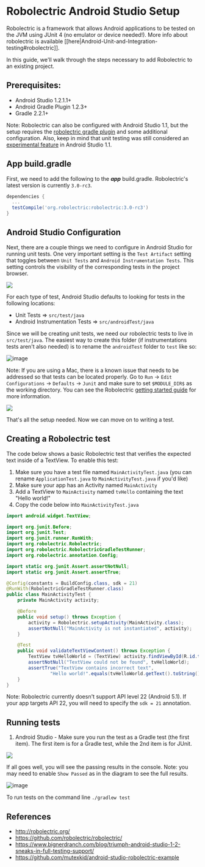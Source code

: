 # Robolectric Android Studio Setup

Robolectric is a framework that allows Android applications to be tested on the JVM using JUnit 4 (no emulator or device needed!). More info about robolectric is available [[here|Android-Unit-and-Integration-testing#robolectric]].
  
In this guide, we'll walk through the steps necessary to add Robolectric to an existing project.

## Prerequisites:
* Android Studio 1.2.1.1+
* Android Gradle Plugin 1.2.3+
* Gradle 2.2.1+

Note: Robolectric can also be configured with Android Studio 1.1, but the setup requires the [robolectric gradle plugin](https://github.com/robolectric/robolectric-gradle-plugin/) and some additional configuration. Also, keep in mind that unit testing was still considered an [experimental feature](http://tools.android.com/tech-docs/unit-testing-support) in Android Studio 1.1.

## App build.gradle
First, we need to add the following to the **_app_** build.gradle. Robolectric's latest version is currently `3.0-rc3`.  

  ```gradle
  dependencies {
    ...
    testCompile('org.robolectric:robolectric:3.0-rc3')
  }
   ``` 
## Android Studio Configuration
Next, there are a couple things we need to configure in Android Studio for running unit tests. One very important setting is the `Test Artifact` setting that toggles between `Unit Tests` and `Android Instrumentation Tests`. This setting controls the visibility of the corresponding tests in the project browser.

  <img src="https://camo.githubusercontent.com/cbf79d740e265cc9da9299c2b5f29fc8a63613e7/68747470733a2f2f7777772e657665726e6f74652e636f6d2f73686172642f733331332f73682f35363063346235662d653730622d343830302d623436662d6263313936383631383333382f38396331653734306537313334333136393631613130333032316461663163622f646565702f302f4d794163746976697479546573742e6a6176612d2d2d616e64726f69642d73747564696f2d726f626f6c6563747269632d6578616d706c652d2d2d2d2d2d636f64652d616e64726f69642d73747564696f2d726f626f6c6563747269632d6578616d706c652d2e706e67"/>

For each type of test, Android Studio defaults to looking for tests in the following locations:
* Unit Tests => `src/test/java`
* Android Instrumentation Tests => `src/androidTest/java`

Since we will be creating unit tests, we need our robolectric tests to live in `src/test/java`.  The easiest way to create this folder (if instrumentations tests aren't also needed) is to rename the `androidTest` folder to `test` like so:

![image](http://i.imgur.com/EqGf1UQ.png)

Note: If you are using a Mac, there is a known issue that needs to be addressed so that tests can be located properly. Go to `Run` -> `Edit Configurations` -> `Defaults` -> `Junit` and make sure to set `$MODULE_DIR$` as the working directory.  You can see the Robolectric [getting started guide](http://robolectric.org/getting-started/) for more information. 

<img src="http://robolectric.org/images/android-studio-configure-defaults-4bf48402.png">

That's all the setup needed. Now we can move on to writing a test.

## Creating a Robolectric test

The code below shows a basic Robolectric test that verifies the expected text inside of a TextView. To enable this test:

1. Make sure you have a test file named `MainActivityTest.java` (you can rename `ApplicationTest.java` to `MainActivityTest.java` if you'd like)
2. Make sure your app has an Activity named `MainActivity`
3. Add a TextView to `MainActivity` named `tvHello` containing the text "Hello world!"
4. Copy the code below into `MainActivityTest.java`

```java
import android.widget.TextView;

import org.junit.Before;
import org.junit.Test;
import org.junit.runner.RunWith;
import org.robolectric.Robolectric;
import org.robolectric.RobolectricGradleTestRunner;
import org.robolectric.annotation.Config;

import static org.junit.Assert.assertNotNull;
import static org.junit.Assert.assertTrue;

@Config(constants = BuildConfig.class, sdk = 21)
@RunWith(RobolectricGradleTestRunner.class)
public class MainActivityTest {
    private MainActivity activity;

    @Before
    public void setup() throws Exception {
        activity = Robolectric.setupActivity(MainActivity.class);
        assertNotNull("MainActivity is not instantiated", activity);
    }

    @Test
    public void validateTextViewContent() throws Exception {
        TextView tvHelloWorld = (TextView) activity.findViewById(R.id.tvHello);
        assertNotNull("TextView could not be found", tvHelloWorld);
        assertTrue("TextView contains incorrect text",
                "Hello world!".equals(tvHelloWorld.getText().toString()));
    }
}
```

Note: Robolectric currently doesn't support API level 22 (Android 5.1).  If your app targets API 22, you will need to specify the `sdk = 21` annotation.

## Running tests

1. Android Studio - Make sure you run the test as a Gradle test (the first item).  The first item is for a Gradle test, while the 2nd item is for JUnit.

![](http://i.imgur.com/RDmmdI2.png)

If all goes well, you will see the passing results in the console. Note: you may need to enable `Show Passed` as in the diagram to see the full results.

![image](http://i.imgur.com/cv1Aryi.jpg)

To run tests on the command line `./gradlew test`

## References

* <http://robolectric.org/>
* <https://github.com/robolectric/robolectric/>
* <https://www.bignerdranch.com/blog/triumph-android-studio-1-2-sneaks-in-full-testing-support/>
* <https://github.com/mutexkid/android-studio-robolectric-example>